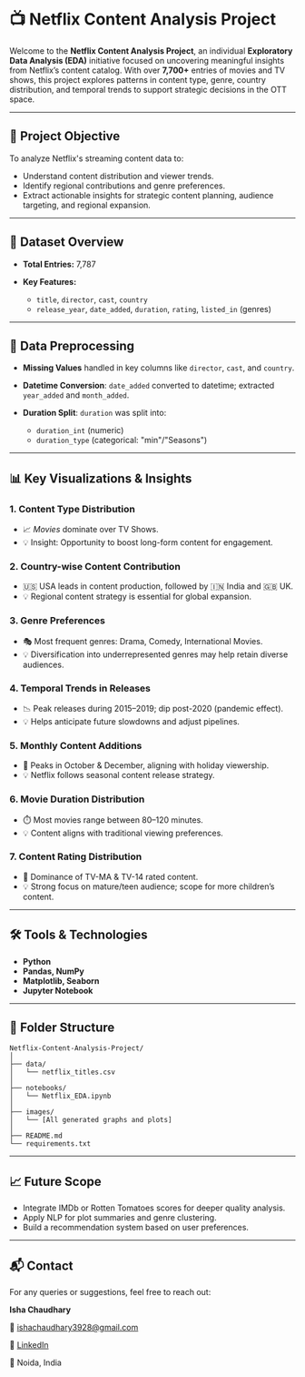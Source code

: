 # 📺 Netflix Content Analysis Project

Welcome to the **Netflix Content Analysis Project**, an individual **Exploratory Data Analysis (EDA)** initiative focused on uncovering meaningful insights from Netflix’s content catalog. With over **7,700+** entries of movies and TV shows, this project explores patterns in content type, genre, country distribution, and temporal trends to support strategic decisions in the OTT space.

---

## 📌 Project Objective

To analyze Netflix's streaming content data to:

* Understand content distribution and viewer trends.
* Identify regional contributions and genre preferences.
* Extract actionable insights for strategic content planning, audience targeting, and regional expansion.

---

## 🧾 Dataset Overview

* **Total Entries:** 7,787
* **Key Features:**

  * `title`, `director`, `cast`, `country`
  * `release_year`, `date_added`, `duration`, `rating`, `listed_in` (genres)

---

## 🧹 Data Preprocessing

* **Missing Values** handled in key columns like `director`, `cast`, and `country`.
* **Datetime Conversion**: `date_added` converted to datetime; extracted `year_added` and `month_added`.
* **Duration Split**: `duration` was split into:

  * `duration_int` (numeric)
  * `duration_type` (categorical: "min"/"Seasons")

---

## 📊 Key Visualizations & Insights

### 1. **Content Type Distribution**

* 📈 *Movies* dominate over TV Shows.
* 💡 Insight: Opportunity to boost long-form content for engagement.

### 2. **Country-wise Content Contribution**

* 🇺🇸 USA leads in content production, followed by 🇮🇳 India and 🇬🇧 UK.
* 💡 Regional content strategy is essential for global expansion.

### 3. **Genre Preferences**

* 🎭 Most frequent genres: Drama, Comedy, International Movies.
* 💡 Diversification into underrepresented genres may help retain diverse audiences.

### 4. **Temporal Trends in Releases**

* 📉 Peak releases during 2015–2019; dip post-2020 (pandemic effect).
* 💡 Helps anticipate future slowdowns and adjust pipelines.

### 5. **Monthly Content Additions**

* 📅 Peaks in October & December, aligning with holiday viewership.
* 💡 Netflix follows seasonal content release strategy.

### 6. **Movie Duration Distribution**

* ⏱️ Most movies range between 80–120 minutes.
* 💡 Content aligns with traditional viewing preferences.

### 7. **Content Rating Distribution**

* 🔞 Dominance of TV-MA & TV-14 rated content.
* 💡 Strong focus on mature/teen audience; scope for more children’s content.

---

## 🛠️ Tools & Technologies

* **Python**
* **Pandas, NumPy**
* **Matplotlib, Seaborn**
* **Jupyter Notebook**

---

## 📁 Folder Structure

```
Netflix-Content-Analysis-Project/
│
├── data/
│   └── netflix_titles.csv
│
├── notebooks/
│   └── Netflix_EDA.ipynb
│
├── images/
│   └── [All generated graphs and plots]
│
├── README.md
└── requirements.txt
```

---

## 📈 Future Scope

* Integrate IMDb or Rotten Tomatoes scores for deeper quality analysis.
* Apply NLP for plot summaries and genre clustering.
* Build a recommendation system based on user preferences.

---

## 📬 Contact

For any queries or suggestions, feel free to reach out:

**Isha Chaudhary**

📧 [ishachaudhary3928@gmail.com](mailto:ishachaudhary3928@gmail.com)

🔗 [LinkedIn](https://www.linkedin.com/in/ishachaudhary18/)

📍 Noida, India


